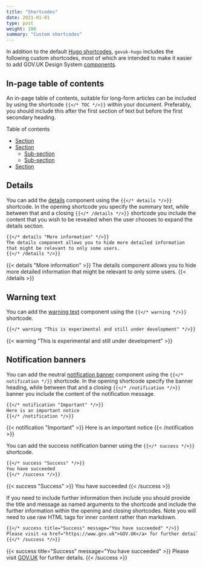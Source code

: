 ```yaml
---
title: "Shortcodes"
date: 2021-01-01
type: post
weight: 100
summary: "Custom shortcodes"
---
```


In addition to the default [Hugo shortcodes](https://gohugo.io/content-management/shortcodes/), `govuk-hugo` includes the following custom shortcodes, most of which are intended to make it easier to add GOV.UK Design System [components](https://design-system.service.gov.uk/components/).

## In-page table of contents
An in-page table of contents, suitable for long-form articles can be included by using the shortcode `{{</* TOC */>}}` within your document. Preferably, you should include this after the first section of text but before the first secondary heading.

<aside id="page_toc" class="govuk-body toc govuk-body-s">
  <span class="toc-header">Table of contents</span>
  <nav id="TableOfContents">
  <ul class="toc-list">
    <li><a href="#" class="toc-link">Section</a></li>
    <li><a href="#" class="toc-link">Section</a>
      <ul class="toc-list">
        <li><a href="#" class="toc-link">Sub-section</a></li>
        <li><a href="#" class="toc-link">Sub-section</a></li>
      </ul>
    </li>
    <li><a href="#" class="toc-link">Section</a></li>
  </ul>
</nav>
</aside>

## Details
You can add the [details](https://design-system.service.gov.uk/components/details/) component using the `{{</* details */>}}` shortcode. In the opening shortcode you specify the summary text, while between that and a closing `{{</* /details */>}}` shortcode you include the content that you wish to be revealed when the user chooses to expand the details section.

```txt
{{</* details "More information" */>}}
The details component allows you to hide more detailed information 
that might be relevant to only some users.
{{</* /details */>}}
```

{{< details "More information" >}}
The details component allows you to hide more detailed information that might be relevant to only some users.
{{< /details >}}

## Warning text
You can add the [warning text](https://design-system.service.gov.uk/components/warning-text/) component using the `{{</* warning */>}}` shortcode.

```txt
{{</* warning "This is experimental and still under development" */>}}
```

{{< warning "This is experimental and still under development" >}}


## Notification banners
You can add the neutral [notification banner](https://design-system.service.gov.uk/components/notification-banner/) component using the `{{</* notification */}}` shortcode. In the opening shortcode specify the banner heading, while between that and a closing `{{</* /notification */>}}` banner you include the content of the notification message.

```txt
{{</* notification "Important" */>}}
Here is an important notice
{{</* /notification */>}}
```

{{< notification "Important" >}}
Here is an important notice
{{< /notification >}}

You can add the success notification banner using the `{{</* success */>}}` shortcode.

```txt
{{</* success "Success" */>}}
You have succeeded
{{</* /success */>}}
```

{{< success "Success" >}}
You have succeeded
{{< /success >}}

If you need to include further information then include you should provide the title and message as named arguments to the shortcode and include the further information within the opening and closing shortcodes. Note you will need to use raw HTML tags for inner content rather than markdown.

```txt
{{</* success title="Success" message="You have succeeded" */>}}
Please visit <a href="https://www.gov.uk">GOV.UK</a> for further details.
{{</* /success */>}}
```

{{< success title="Success" message="You have succeeded" >}}
Please visit <a href="https://www.gov.uk">GOV.UK</a> for further details.
{{< /success >}}
